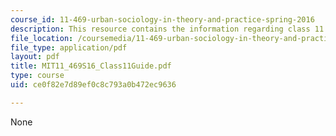 ```yaml
---
course_id: 11-469-urban-sociology-in-theory-and-practice-spring-2016
description: This resource contains the information regarding class 11 guide.
file_location: /coursemedia/11-469-urban-sociology-in-theory-and-practice-spring-2016/ce0f82e7d89ef0c8c793a0b472ec9636_MIT11_469S16_Class11Guide.pdf
file_type: application/pdf
layout: pdf
title: MIT11_469S16_Class11Guide.pdf
type: course
uid: ce0f82e7d89ef0c8c793a0b472ec9636

---
```

None